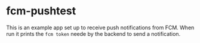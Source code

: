 # fcm-pushtest

This is an example app set up to receive push notifications from FCM. When run it prints the `fcm token` neede by the backend to send a notification.
